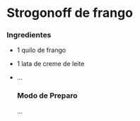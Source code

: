 # Strogonoff de frango

### Ingredientes

- 1 quilo de frango

- 1 lata de creme de leite

- ...

  ### Modo de Preparo

  ...